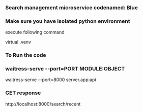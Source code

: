 ### Search management microservice codenamed: Blue

### Make sure you have isolated python environment 
execute following command

virtual .venv

### To Run the code
### waitress-serve --port=PORT MODULE:OBJECT
waitress-serve --port=8000 server.app:api

### GET response
http://localhost:8000/search/recent

